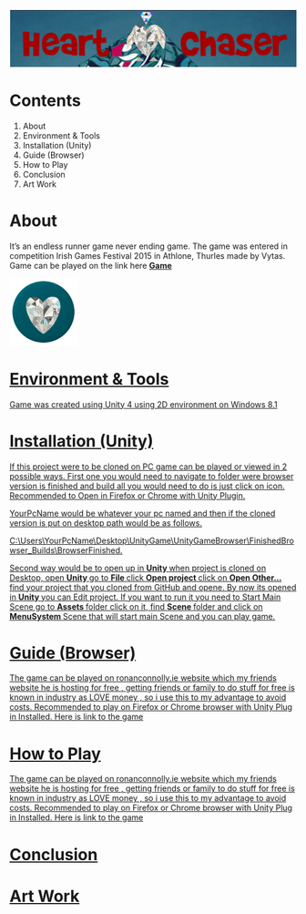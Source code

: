 
![HartChaser Logo](https://github.com/VytasHub/UnityGameBrowser/blob/master/FinishedBrowser/Assets/MainLogo.png "HartChaser")

Contents
====================
1. About
2. Environment & Tools
3. Installation (Unity)
4. Guide (Browser)
5. How to Play
6. Conclusion
7. Art Work  


About
=============
It’s an endless runner game never ending game. The game was entered in competition Irish Games Festival 2015 in Athlone, Thurles made by Vytas.
Game can be played on the link here <a href="http://www.ronanconnolly.ie/unity/heartchaser/game.html"><strong>Game</strong> 

![HartChaser Logo](https://github.com/VytasHub/UnityGameBrowser/blob/master/FinishedBrowser/Assets/gameIcon.png "HartChaser")





Environment & Tools
=============

Game was created using Unity 4 using 2D environment on Windows 8.1 

Installation (Unity)
=============

If this project were to be cloned on PC game can be played or viewed in 2 possible ways. First one you would need to navigate to folder were browser version is finished and build all you would need to do is just click on icon. Recommended to Open in Firefox or Chrome with Unity Plugin.

YourPcName would be whatever your pc named and then if the cloned version is put on desktop path would be as follows.

C:\Users\YourPcName\Desktop\UnityGame\UnityGameBrowser\FinishedBrowser\_Builds\BrowserFinished.

Second way would be to open up in <b>Unity </b>when project is cloned on Desktop, open <b>Unity </b>go to <b>File </b> click <b>Open project </b>click on <b>Open Other… </b>find your project that you cloned from GitHub and opene. By now its opened in <b>Unity </b>you can Edit project. If you want to run it you need to Start Main Scene go to <b>Assets </b>folder click on it, find <b>Scene </b>folder and click on <b>MenuSystem </b>Scene that will start main Scene and you can play  game.

Guide (Browser)
=============

The game can be played on ronanconnolly.ie website which my friends website he is hosting for  free , getting friends or family to do stuff for free is known in industry as LOVE money , so i use this to my advantage to avoid costs. Recommended to play on Firefox or Chrome browser with Unity Plug in Installed. Here is link to the game 

<a href="http://www.ronanconnolly.ie/unity/heartchaser/game.html<strong>Game</strong>">




How to Play
=============

The game can be played on ronanconnolly.ie website which my friends website he is hosting for  free , getting friends or family to do stuff for free is known in industry as LOVE money , so i use this to my advantage to avoid costs. Recommended to play on Firefox or Chrome browser with Unity Plug in Installed. Here is link to the game 

<a href="http://www.ronanconnolly.ie/unity/heartchaser/game.html<strong>Game</strong>">

Conclusion
=============

Art Work  
=============


